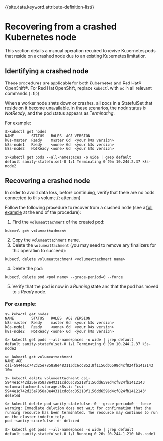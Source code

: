 
{{site.data.keyword.attribute-definition-list}}

# Recovering from a crashed Kubernetes node

This section details a manual operation required to revive Kubernetes pods that reside on a crashed node due to an existing Kubernetes limitation.

## Identifying a crashed node

These procedures are applicable for both Kubernetes and Red Hat® OpenShift®. For Red Hat OpenShift, replace `kubectl` with `oc` in all relevant commands.{: tip}

When a worker node shuts down or crashes, all pods in a StatefulSet that reside on it become unavailable. In these scenarios, the node status is _NotReady_, and the pod status appears as _Terminating_.

For example:
```
$>kubectl get nodes
NAME        STATUS   ROLES  AGE VERSION
k8s-master  Ready    master 6d  <your k8s version>
k8s-node1   Ready    <none> 6d  <your k8s version>
k8s-node2   NotReady <none> 6d  <your k8s version>

$>kubectl get pods --all-namespaces -o wide | grep default
default sanity-statefulset-0 1/1 Terminating 0 19m 10.244.2.37 k8s-node2
```

## Recovering a crashed node

In order to avoid data loss, before continuing, verify that there are no pods connected to this volume.{: attention}

Follow the following procedure to recover from a crashed node (see a [full example](#for-example) at the end of the procedure):

1. Find the `volumeattachment` of the created pod:
```
kubectl get volumeattachment
```

2. Copy the `volumeattachment` name.
3. Delete the `volumeattachment` (you may need to remove any finalizers for this operation to succeed):
```
kubectl delete volumeattachment <volumeattachment name>
```

4. Delete the pod:
```
kubectl delete pod <pod name> --grace-period=0 --force
```

5. Verify that the pod is now in a _Running_ state and that the pod has moved to a _Ready_ node.

### For example:

    $> kubectl get nodes
    NAME        STATUS   ROLES  AGE VERSION
    k8s-master  Ready    master 6d  <your k8s version>
    k8s-node1   Ready    <none> 6d  <your k8s version>
    k8s-node2   NotReady <none> 6d  <your k8s version>

    $> kubectl get pods --all-namespaces -o wide | grep default
    default sanity-statefulset-0 1/1 Terminating 0 19m 10.244.2.37 k8s-node2

    $> kubectl get volumeattachment
    NAME AGE
    csi-5944e1c742d25e7858a8e48311cdc6cc85218f1156dd6598d4cf824fb1412143 10m

    $> kubectl delete volumeattachment csi-5944e1c742d25e7858a8e48311cdc6cc85218f1156dd6598d4cf824fb1412143
    volumeattachment.storage.k8s.io "csi-5944e1c742d25e7858a8e48311cdc6cc85218f1156dd6598d4cf824fb1412143" deleted

    $> kubectl delete pod sanity-statefulset-0 --grace-period=0 --force
    warning: Immediate deletion does not wait for confirmation that the running resource has been terminated. The resource may continue to run on the cluster indefinitely.
    pod "sanity-statefulset-0" deleted

    $> kubectl get pods --all-namespaces -o wide | grep default
    default sanity-statefulset-0 1/1 Running 0 26s 10.244.1.210 k8s-node1

